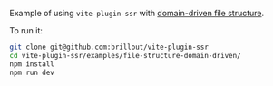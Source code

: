 Example of using `vite-plugin-ssr` with [domain-driven file structure](https://vite-plugin-ssr.com/file-structure#domain-driven).

To run it:

```bash
git clone git@github.com:brillout/vite-plugin-ssr
cd vite-plugin-ssr/examples/file-structure-domain-driven/
npm install
npm run dev
```
